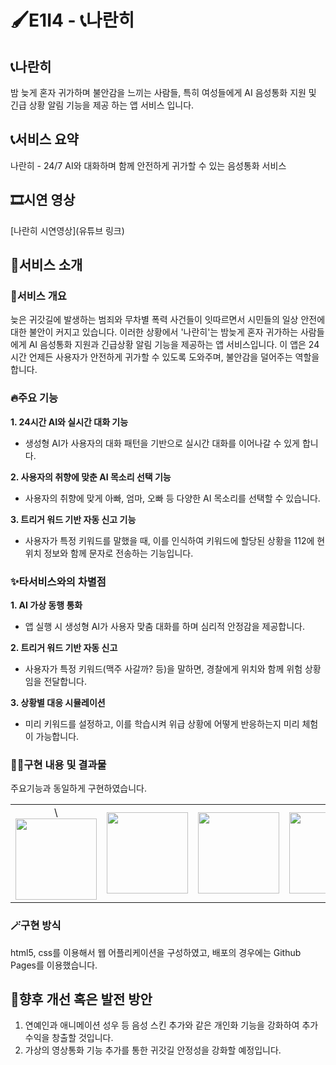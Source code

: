 # 🖌️E1I4 - 📞나란히

## 📞나란히
밤 늦게 혼자 귀가하며 불안감을 느끼는 사람들, 
특히 여성들에게 AI 음성통화 지원 및 긴급 상황 알림 기능을 제공 하는 앱 서비스 입니다.


## 📞서비스 요약
나란히 - 24/7 AI와 대화하며 함께 안전하게 귀가할 수 있는 음성통화 서비스


## 🎞️시연 영상
[나란히 시연영상](유튜브 링크)


## 🚩서비스 소개
### 🧚서비스 개요

늦은 귀갓길에 발생하는 범죄와 무차별 폭력 사건들이 잇따르면서 시민들의 일상 안전에 대한 불안이 커지고 있습니다. 이러한 상황에서 '나란히'는 밤늦게 혼자 귀가하는 사람들에게 AI 음성통화 지원과 긴급상황 알림 기능을 제공하는 앱 서비스입니다. 이 앱은 24시간 언제든 사용자가 안전하게 귀가할 수 있도록 도와주며, 불안감을 덜어주는 역할을 합니다.

### 🔥주요 기능
**1. 24시간 AI와 실시간 대화 기능**
 - 생성형 AI가 사용자의 대화 패턴을 기반으로 실시간 대화를 이어나갈 수 있게 합니다.

**2. 사용자의 취향에 맞춘 AI 목소리 선택 기능**
 - 사용자의 취향에 맞게 아빠, 엄마, 오빠 등 다양한 AI 목소리를 선택할 수 있습니다.

**3. 트리거 워드 기반 자동 신고 기능**
 - 사용자가 특정 키워드를 말했을 때, 이를 인식하여 키워드에 할당된 상황을 112에 현위치 정보와 함께 문자로 전송하는 기능입니다.



### ✨타서비스와의 차별점

**1. AI 가상 동행 통화**
- 앱 실행 시 생성형 AI가 사용자 맞춤 대화를 하며 심리적 안정감을 제공합니다.

**2. 트리거 워드 기반 자동 신고**
- 사용자가 특정 키워드(맥주 사갈까? 등)을 말하면, 경찰에게 위치와 함께 위험 상황임을 전달합니다.

**3. 상황별 대응 시뮬레이션**
- 미리 키워드를 설정하고, 이를 학습시켜 위급 상황에 어떻게 반응하는지 미리 체험이 가능합니다.


### 🧑‍💻구현 내용 및 결과물
주요기능과 동일하게 구현하였습니다.

<table>
 <tr>
    <td align="center">\<img src="[https://avatars.githubusercontent.com/g1nya2](https://private-user-images.githubusercontent.com/134125694/391247846-c27cbac9-4cf3-453b-925c-ced3ed5e4a67.png?jwt=eyJhbGciOiJIUzI1NiIsInR5cCI6IkpXVCJ9.eyJpc3MiOiJnaXRodWIuY29tIiwiYXVkIjoicmF3LmdpdGh1YnVzZXJjb250ZW50LmNvbSIsImtleSI6ImtleTUiLCJleHAiOjE3MzI5OTExNDYsIm5iZiI6MTczMjk5MDg0NiwicGF0aCI6Ii8xMzQxMjU2OTQvMzkxMjQ3ODQ2LWMyN2NiYWM5LTRjZjMtNDUzYi05MjVjLWNlZDNlZDVlNGE2Ny5wbmc_WC1BbXotQWxnb3JpdGhtPUFXUzQtSE1BQy1TSEEyNTYmWC1BbXotQ3JlZGVudGlhbD1BS0lBVkNPRFlMU0E1M1BRSzRaQSUyRjIwMjQxMTMwJTJGdXMtZWFzdC0xJTJGczMlMkZhd3M0X3JlcXVlc3QmWC1BbXotRGF0ZT0yMDI0MTEzMFQxODIwNDZaJlgtQW16LUV4cGlyZXM9MzAwJlgtQW16LVNpZ25hdHVyZT0yMWI4ZTE2YjUzN2FlNDNhMmVlY2Y2YWQ5MGZlOGNjMjQyMzc4Zjk0ODAxNmI3YmU1M2UxZDg4YTVlYzhlZDk1JlgtQW16LVNpZ25lZEhlYWRlcnM9aG9zdCJ9.oDoG4YN04m_04sP9jmflDf7NGTJrj7WbkuKrO6u9BLQ)" width="130px;" alt=""></a></td>
    <td align="center"><img src="https://private-user-images.githubusercontent.com/134125694/391247862-08bab740-6daf-4bef-8079-13f72e21ee56.png?jwt=eyJhbGciOiJIUzI1NiIsInR5cCI6IkpXVCJ9.eyJpc3MiOiJnaXRodWIuY29tIiwiYXVkIjoicmF3LmdpdGh1YnVzZXJjb250ZW50LmNvbSIsImtleSI6ImtleTUiLCJleHAiOjE3MzI5OTExNDYsIm5iZiI6MTczMjk5MDg0NiwicGF0aCI6Ii8xMzQxMjU2OTQvMzkxMjQ3ODYyLTA4YmFiNzQwLTZkYWYtNGJlZi04MDc5LTEzZjcyZTIxZWU1Ni5wbmc_WC1BbXotQWxnb3JpdGhtPUFXUzQtSE1BQy1TSEEyNTYmWC1BbXotQ3JlZGVudGlhbD1BS0lBVkNPRFlMU0E1M1BRSzRaQSUyRjIwMjQxMTMwJTJGdXMtZWFzdC0xJTJGczMlMkZhd3M0X3JlcXVlc3QmWC1BbXotRGF0ZT0yMDI0MTEzMFQxODIwNDZaJlgtQW16LUV4cGlyZXM9MzAwJlgtQW16LVNpZ25hdHVyZT0zOGNlYzU1ZWRiZWQ0YTFlMjUzOWMzMTBmYmY3NDM1N2QzYzhlNWU0MmI5Nzg3N2Q3YTIxNWM3MDkxNzU1NjMwJlgtQW16LVNpZ25lZEhlYWRlcnM9aG9zdCJ9.DFvxtLfZ5J7QXbFMJ5hAiNwyBXHvYnFxqJGETzIKK88" width="130px;" alt=""></a></td>
    <td align="center"><img src="https://private-user-images.githubusercontent.com/134125694/391247865-4ba8f839-41f9-47fb-8349-49da14b249bd.png?jwt=eyJhbGciOiJIUzI1NiIsInR5cCI6IkpXVCJ9.eyJpc3MiOiJnaXRodWIuY29tIiwiYXVkIjoicmF3LmdpdGh1YnVzZXJjb250ZW50LmNvbSIsImtleSI6ImtleTUiLCJleHAiOjE3MzI5OTExNDYsIm5iZiI6MTczMjk5MDg0NiwicGF0aCI6Ii8xMzQxMjU2OTQvMzkxMjQ3ODY1LTRiYThmODM5LTQxZjktNDdmYi04MzQ5LTQ5ZGExNGIyNDliZC5wbmc_WC1BbXotQWxnb3JpdGhtPUFXUzQtSE1BQy1TSEEyNTYmWC1BbXotQ3JlZGVudGlhbD1BS0lBVkNPRFlMU0E1M1BRSzRaQSUyRjIwMjQxMTMwJTJGdXMtZWFzdC0xJTJGczMlMkZhd3M0X3JlcXVlc3QmWC1BbXotRGF0ZT0yMDI0MTEzMFQxODIwNDZaJlgtQW16LUV4cGlyZXM9MzAwJlgtQW16LVNpZ25hdHVyZT0wZWVkN2QzNjU3OTNlYmE1NDM3ZjdmNDAwZTczZWI3MDBlMmYyNjE4Nzc1NzQzM2NkZmJlNzA2MzkyYWI5NzBmJlgtQW16LVNpZ25lZEhlYWRlcnM9aG9zdCJ9.vKDoE42EwusvxOtCLdStuCiAMClus7dv13WRFFXAwIM" width="130px;" alt=""></a></td>
    <td align="center"><img src="https://private-user-images.githubusercontent.com/134125694/391248125-74db126b-71db-408c-a7a0-99075e779749.png?jwt=eyJhbGciOiJIUzI1NiIsInR5cCI6IkpXVCJ9.eyJpc3MiOiJnaXRodWIuY29tIiwiYXVkIjoicmF3LmdpdGh1YnVzZXJjb250ZW50LmNvbSIsImtleSI6ImtleTUiLCJleHAiOjE3MzI5OTExNDYsIm5iZiI6MTczMjk5MDg0NiwicGF0aCI6Ii8xMzQxMjU2OTQvMzkxMjQ4MTI1LTc0ZGIxMjZiLTcxZGItNDA4Yy1hN2EwLTk5MDc1ZTc3OTc0OS5wbmc_WC1BbXotQWxnb3JpdGhtPUFXUzQtSE1BQy1TSEEyNTYmWC1BbXotQ3JlZGVudGlhbD1BS0lBVkNPRFlMU0E1M1BRSzRaQSUyRjIwMjQxMTMwJTJGdXMtZWFzdC0xJTJGczMlMkZhd3M0X3JlcXVlc3QmWC1BbXotRGF0ZT0yMDI0MTEzMFQxODIwNDZaJlgtQW16LUV4cGlyZXM9MzAwJlgtQW16LVNpZ25hdHVyZT02NmU5ODMyZTk5ZDhkNDkxODQ5ODhlMDI0ZmQ3MjZjNjNlYmE3N2YxNjM3ZmM0ZjExYzQzMjBkMzIyMDA4Yzk2JlgtQW16LVNpZ25lZEhlYWRlcnM9aG9zdCJ9.8a31H18EFuBSRZ2znRloxNzDkcefj9uRGCx2Vluroyw" width="130px;" alt=""></a></td>
    <td align="center"><img src="https://private-user-images.githubusercontent.com/134125694/391248127-608aaaf2-b413-44ac-9868-048ea930bd99.png?jwt=eyJhbGciOiJIUzI1NiIsInR5cCI6IkpXVCJ9.eyJpc3MiOiJnaXRodWIuY29tIiwiYXVkIjoicmF3LmdpdGh1YnVzZXJjb250ZW50LmNvbSIsImtleSI6ImtleTUiLCJleHAiOjE3MzI5OTExNDYsIm5iZiI6MTczMjk5MDg0NiwicGF0aCI6Ii8xMzQxMjU2OTQvMzkxMjQ4MTI3LTYwOGFhYWYyLWI0MTMtNDRhYy05ODY4LTA0OGVhOTMwYmQ5OS5wbmc_WC1BbXotQWxnb3JpdGhtPUFXUzQtSE1BQy1TSEEyNTYmWC1BbXotQ3JlZGVudGlhbD1BS0lBVkNPRFlMU0E1M1BRSzRaQSUyRjIwMjQxMTMwJTJGdXMtZWFzdC0xJTJGczMlMkZhd3M0X3JlcXVlc3QmWC1BbXotRGF0ZT0yMDI0MTEzMFQxODIwNDZaJlgtQW16LUV4cGlyZXM9MzAwJlgtQW16LVNpZ25hdHVyZT00ZTE1MTEzNDdkNTAxZjlhODFjZGRmNzAxM2I5MWZmZDUxYTc5MjBhOWVmOThiYmFhYTkyNWZhMWQ4NGIyN2QxJlgtQW16LVNpZ25lZEhlYWRlcnM9aG9zdCJ9.nJ4v38ssmIpkSkzIRop7D3H2WCkZH0sBE_DIfUP4q58" width="130px;" alt=""></a></td>
    <td align="center"><img src="https://private-user-images.githubusercontent.com/134125694/391248129-ad733677-f995-4884-b543-cf039d471e3e.png?jwt=eyJhbGciOiJIUzI1NiIsInR5cCI6IkpXVCJ9.eyJpc3MiOiJnaXRodWIuY29tIiwiYXVkIjoicmF3LmdpdGh1YnVzZXJjb250ZW50LmNvbSIsImtleSI6ImtleTUiLCJleHAiOjE3MzI5OTExNDYsIm5iZiI6MTczMjk5MDg0NiwicGF0aCI6Ii8xMzQxMjU2OTQvMzkxMjQ4MTI5LWFkNzMzNjc3LWY5OTUtNDg4NC1iNTQzLWNmMDM5ZDQ3MWUzZS5wbmc_WC1BbXotQWxnb3JpdGhtPUFXUzQtSE1BQy1TSEEyNTYmWC1BbXotQ3JlZGVudGlhbD1BS0lBVkNPRFlMU0E1M1BRSzRaQSUyRjIwMjQxMTMwJTJGdXMtZWFzdC0xJTJGczMlMkZhd3M0X3JlcXVlc3QmWC1BbXotRGF0ZT0yMDI0MTEzMFQxODIwNDZaJlgtQW16LUV4cGlyZXM9MzAwJlgtQW16LVNpZ25hdHVyZT0wYzA0NWViNDJiY2UzZDllZTdlYTNjYjczMTQyMTFiNDgxNWYxZWE4NmFiMTY1NTk5NGQ3ZjhkZGQyYjE5OGVlJlgtQW16LVNpZ25lZEhlYWRlcnM9aG9zdCJ9.tv6w1ssdQeu0vvUIJWmUEx-s2tfrszPGy0Br_lOh1fE" width="130px;" alt=""></a></td>
    <td align="center"><img src="https://private-user-images.githubusercontent.com/134125694/391248494-d920f26f-736b-4581-b9e5-a1e24770b9f6.png?jwt=eyJhbGciOiJIUzI1NiIsInR5cCI6IkpXVCJ9.eyJpc3MiOiJnaXRodWIuY29tIiwiYXVkIjoicmF3LmdpdGh1YnVzZXJjb250ZW50LmNvbSIsImtleSI6ImtleTUiLCJleHAiOjE3MzI5OTExNDYsIm5iZiI6MTczMjk5MDg0NiwicGF0aCI6Ii8xMzQxMjU2OTQvMzkxMjQ4NDk0LWQ5MjBmMjZmLTczNmItNDU4MS1iOWU1LWExZTI0NzcwYjlmNi5wbmc_WC1BbXotQWxnb3JpdGhtPUFXUzQtSE1BQy1TSEEyNTYmWC1BbXotQ3JlZGVudGlhbD1BS0lBVkNPRFlMU0E1M1BRSzRaQSUyRjIwMjQxMTMwJTJGdXMtZWFzdC0xJTJGczMlMkZhd3M0X3JlcXVlc3QmWC1BbXotRGF0ZT0yMDI0MTEzMFQxODIwNDZaJlgtQW16LUV4cGlyZXM9MzAwJlgtQW16LVNpZ25hdHVyZT1hNzVkNTMzNDIwNjIzOTAzNGE3MmQ4NWEwYmFiMzYyZjZiZTcwOTk3ZDJlYzdjM2JlZTU0ZTI4YzQwNzEzNDQ5JlgtQW16LVNpZ25lZEhlYWRlcnM9aG9zdCJ9.uz8Rwmp69xuKdlRLl-UgrsQaa9MDA4tqg6ziDLL_5gg" width="130px;" alt=""></a></td>
  </tr>
</table>



### 🪄구현 방식

html5, css를 이용해서 웹 어플리케이션을 구성하였고, 배포의 경우에는 Github Pages를 이용했습니다.


## 🌟향후 개선 혹은 발전 방안

1. 연예인과 애니메이션 성우 등 음성 스킨 추가와 같은 개인화 기능을 강화하여 추가 수익을 창출할 것입니다.
2. 가상의 영상통화 기능 추가를 통한 귀갓길 안정성을 강화할 예정입니다.

